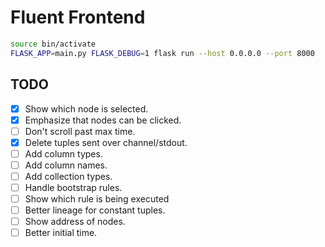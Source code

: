 # Fluent Frontend

```bash
source bin/activate
FLASK_APP=main.py FLASK_DEBUG=1 flask run --host 0.0.0.0 --port 8000
```

## TODO
- [x] Show which node is selected.
- [x] Emphasize that nodes can be clicked.
- [ ] Don't scroll past max time.
- [x] Delete tuples sent over channel/stdout.
- [ ] Add column types.
- [ ] Add column names.
- [ ] Add collection types.
- [ ] Handle bootstrap rules.
- [ ] Show which rule is being executed
- [ ] Better lineage for constant tuples.
- [ ] Show address of nodes.
- [ ] Better initial time.
